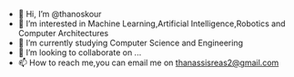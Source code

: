- 👋 Hi, I’m @thanoskour
- 👀 I’m interested in Machine Learning,Artificial Intelligence,Robotics and Computer Architectures
- 🌱 I’m currently studying Computer Science and  Engineering 
- 💞️ I’m looking to collaborate on ...
- 📫 How to reach me,you can email me on thanassisreas2@gmail.com  

<!---
thanoskour/thanoskour is a ✨ special ✨ repository because its `README.md` (this file) appears on your GitHub profile.
You can click the Preview link to take a look at your changes.
--->
